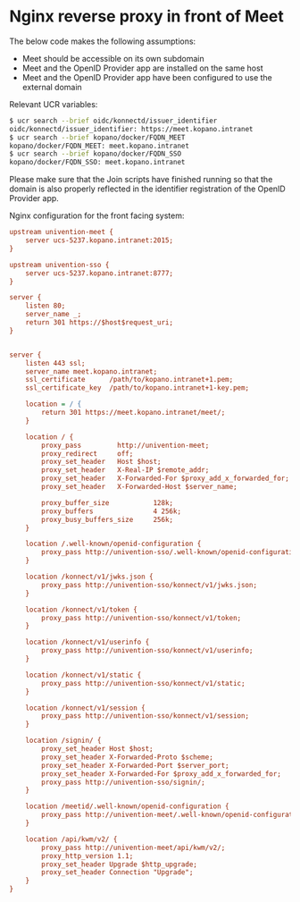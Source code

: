 # Nginx reverse proxy in front of Meet

The below code makes the following assumptions:

- Meet should be accessible on its own subdomain
- Meet and the OpenID Provider app are installed on the same host
- Meet and the OpenID Provider app have been configured to use the external domain

Relevant UCR variables:

```bash
$ ucr search --brief oidc/konnectd/issuer_identifier
oidc/konnectd/issuer_identifier: https://meet.kopano.intranet
$ ucr search --brief kopano/docker/FQDN_MEET
kopano/docker/FQDN_MEET: meet.kopano.intranet
$ ucr search --brief kopano/docker/FQDN_SSO
kopano/docker/FQDN_SSO: meet.kopano.intranet
```

Please make sure that the Join scripts have finished running so that the domain is also properly reflected in the identifier registration of the OpenID Provider app.

Nginx configuration for the front facing system:

```cfg
upstream univention-meet {
    server ucs-5237.kopano.intranet:2015;
}

upstream univention-sso {
    server ucs-5237.kopano.intranet:8777;
}

server {
    listen 80;
    server_name _;
    return 301 https://$host$request_uri;
}


server {
    listen 443 ssl;
    server_name meet.kopano.intranet;
    ssl_certificate      /path/to/kopano.intranet+1.pem;
    ssl_certificate_key  /path/to/kopano.intranet+1-key.pem;

    location = / {
        return 301 https://meet.kopano.intranet/meet/;
    }

    location / {
        proxy_pass         http://univention-meet;
        proxy_redirect     off;
        proxy_set_header   Host $host;
        proxy_set_header   X-Real-IP $remote_addr;
        proxy_set_header   X-Forwarded-For $proxy_add_x_forwarded_for;
        proxy_set_header   X-Forwarded-Host $server_name;

        proxy_buffer_size           128k;
        proxy_buffers               4 256k;
        proxy_busy_buffers_size     256k;
    }

    location /.well-known/openid-configuration {
        proxy_pass http://univention-sso/.well-known/openid-configuration;
    }

    location /konnect/v1/jwks.json {
        proxy_pass http://univention-sso/konnect/v1/jwks.json;
    }

    location /konnect/v1/token {
        proxy_pass http://univention-sso/konnect/v1/token;
    }

    location /konnect/v1/userinfo {
        proxy_pass http://univention-sso/konnect/v1/userinfo;
    }

    location /konnect/v1/static {
        proxy_pass http://univention-sso/konnect/v1/static;
    }

    location /konnect/v1/session {
        proxy_pass http://univention-sso/konnect/v1/session;
    }

    location /signin/ {
        proxy_set_header Host $host;
        proxy_set_header X-Forwarded-Proto $scheme;
        proxy_set_header X-Forwarded-Port $server_port;
        proxy_set_header X-Forwarded-For $proxy_add_x_forwarded_for;
        proxy_pass http://univention-sso/signin/;
    }

    location /meetid/.well-known/openid-configuration {
        proxy_pass http://univention-meet/.well-known/openid-configuration;
    }

    location /api/kwm/v2/ {
        proxy_pass http://univention-meet/api/kwm/v2/;
        proxy_http_version 1.1;
        proxy_set_header Upgrade $http_upgrade;
        proxy_set_header Connection "Upgrade";
    }
}
```
